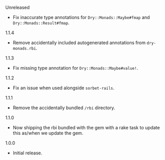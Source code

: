 Unreleased

* Fix inaccurate type annotations for `Dry::Monads::Maybe#fmap` and `Dry::Monads::Result#fmap`.

1.1.4

* Remove accidentally included autogenerated annotations from `dry-monads.rbi`.

1.1.3

* Fix missing type annotation for `Dry::Monads::Maybe#value!`.

1.1.2

* Fix an issue when used alongside `sorbet-rails`.

1.1.1

* Remove the accidentally bundled `/rbi` directory.

1.1.0

* Now shipping the rbi bundled with the gem with a rake task to update this as/when we update the gem.

1.0.0

* Initial release.
